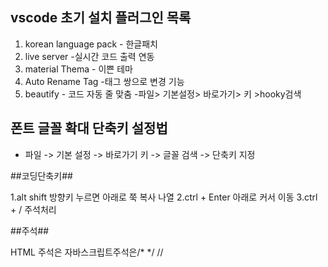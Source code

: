 
## vscode 초기 설치 플러그인 목록
1. korean language pack - 한글패치
2. live server -실시간 코드 출력 연동
3. material Thema - 이쁜 테마
4. Auto Rename Tag -태그 쌍으로 변경 기능
5. beautify - 코드 자동 줄 맞춤 
-파일> 기본설정> 바로가기> 키 >hooky검색 

## 폰트 글꼴 확대 단축키 설정법
- 파일 -> 기본 설정 -> 바로가기 키 -> 글꼴 검색
-> 단축키 지정

##코딩단축키##

1.alt shift 방향키 누르면 아래로 쭉 복사 나열
2.ctrl + Enter 아래로 커서 이동
3.ctrl + / 주석처리 

##주석##

HTML 주석은 <!---->
자바스크립트주석은/* */ //